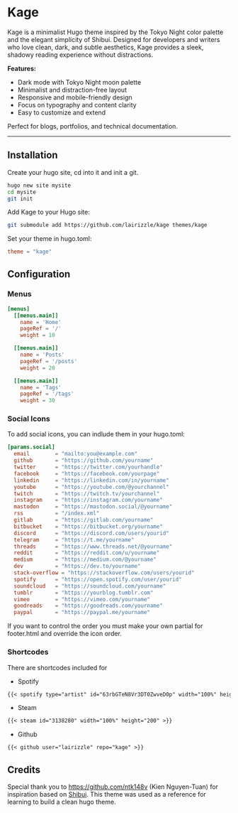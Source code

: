 # Kage

Kage is a minimalist Hugo theme inspired by the Tokyo Night color palette and the elegant simplicity of Shibui. Designed for developers and writers who love clean, dark, and subtle aesthetics, Kage provides a sleek, shadowy reading experience without distractions.

**Features:**

- Dark mode with Tokyo Night moon palette  
- Minimalist and distraction-free layout  
- Responsive and mobile-friendly design  
- Focus on typography and content clarity  
- Easy to customize and extend  

Perfect for blogs, portfolios, and technical documentation.

---

## Installation

Create your hugo site, cd into it and init a git.

```bash
hugo new site mysite
cd mysite
git init
```

Add Kage to your Hugo site:

```bash
git submodule add https://github.com/lairizzle/kage themes/kage
```
Set your theme in hugo.toml:
```toml
theme = "kage"
```

## Configuration
### Menus

```toml
[menus]
  [[menus.main]]
    name = 'Home'
    pageRef = '/'
    weight = 10

  [[menus.main]]
    name = 'Posts'
    pageRef = '/posts'
    weight = 20

  [[menus.main]]
    name = 'Tags'
    pageRef = '/tags'
    weight = 30

```

### Social Icons
To add social icons, you can indlude them in your hugo.toml:
```toml
[params.social]
  email        = "mailto:you@example.com"
  github       = "https://github.com/yourname"
  twitter      = "https://twitter.com/yourhandle"
  facebook     = "https://facebook.com/yourpage"
  linkedin     = "https://linkedin.com/in/yourname"
  youtube      = "https://youtube.com/@yourchannel"
  twitch       = "https://twitch.tv/yourchannel"
  instagram    = "https://instagram.com/yourname"
  mastodon     = "https://mastodon.social/@yourname"
  rss          = "/index.xml"
  gitlab       = "https://gitlab.com/yourname"
  bitbucket    = "https://bitbucket.org/yourname"
  discord      = "https://discord.com/users/yourid"
  telegram     = "https://t.me/yourname"
  threads      = "https://www.threads.net/@yourname"
  reddit       = "https://reddit.com/u/yourname"
  medium       = "https://medium.com/@yourname"
  dev          = "https://dev.to/yourname"
  stack-overflow = "https://stackoverflow.com/users/yourid"
  spotify      = "https://open.spotify.com/user/yourid"
  soundcloud   = "https://soundcloud.com/yourname"
  tumblr       = "https://yourblog.tumblr.com"
  vimeo        = "https://vimeo.com/yourname"
  goodreads    = "https://goodreads.com/yourname"
  paypal       = "https://paypal.me/yourname"

```
If you want to control the order you must make your own partial for footer.html and override the icon order.

### Shortcodes
There are shortcodes included for
- Spotify
```markdown
{{< spotify type="artist" id="63rbGTeN8Vr3DT0ZwveD0p" width="100%" height="380" >}}
```
- Steam
```markdown
{{< steam id="3138280" width="100%" height="200" >}}
```
- Github
```markdown
{{< github user="lairizzle" repo="kage" >}}
```
## Credits
Special thank you to https://github.com/ntk148v (Kien Nguyen-Tuan) for inspiration based on [Shibui](https://github.com/ntk148v/shibui). This theme was used as a reference for learning to build a clean hugo theme.
